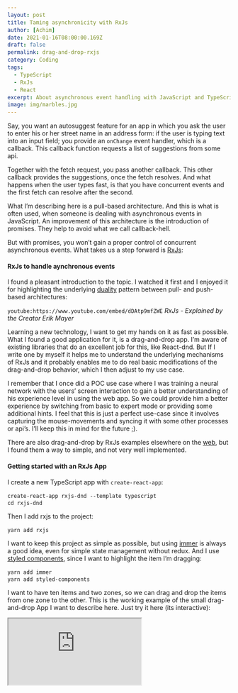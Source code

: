 ```yaml
---
layout: post
title: Taming asynchronicity with RxJs
author: [Achim]
date: 2021-01-16T08:00:00.169Z
draft: false
permalink: drag-and-drop-rxjs
category: Coding
tags:
  - TypeScript
  - RxJs
  - React
excerpt: About asynchronous event handling with JavaScript and TypeScript. I'm showcasing the potential of rxjs with a very first and simple example which implements drag and drop.
image: img/marbles.jpg
---
```


Say, you want an autosuggest feature for an app in which you ask the user to enter his or her street name in an address form: if the user is typing text into an input field; you provide an `onChange` event handler, which is a callback. This callback function requests a list of suggestions from some api.

Together with the fetch request, you pass another callback. This other callback provides the suggestions, once the fetch resolves. And what happens when the user types fast, is that you have concurrent events and the first fetch can resolve after the second.

What I’m describing here is a pull-based architecture. And this is what is often used, when someone is dealing with asynchronous events in JavaScript. An improvement of this architecture is the introduction of promises. They help to avoid what we call callback-hell.

But with promises, you won’t gain a proper control of concurrent asynchronous events. What takes us a step forward is [RxJs](https://rxjs-dev.firebaseapp.com/):

#### RxJs to handle aynchronous events

I found a pleasant introduction to the topic. I watched it first and I enjoyed it for highlighting the underlying [duality](<https://en.wikipedia.org/wiki/Duality_(mathematics)>) pattern between pull- and push-based architectures:

`youtube:https://www.youtube.com/embed/dDAtp9mfZWE`
_RxJs - Explained by the Creator Erik Mayer_

Learning a new technology, I want to get my hands on it as fast as possible. What I found a good application for it, is a drag-and-drop app. I’m aware of existing libraries that do an excellent job for this, like React-dnd. But If I write one by myself it helps me to understand the underlying mechanisms of RxJs and it probably enables me to do real basic modifications of the drag-and-drop behavior, which I then adjust to my use case.

I remember that I once did a POC use case where I was training a neural network with the users’ screen interaction to gain a better understanding of his experience level in using the web app. So we could provide him a better experience by switching from basic to expert mode or providing some additional hints. I feel that this is just a perfect use-case since it involves capturing the mouse-movements and syncing it with some other processes or api’s. I’ll keep this in mind for the future ;).

There are also drag-and-drop by RxJs examples elsewhere on the [web](https://medium.com/better-programming/drag-and-drop-made-easy-with-rxjs-8cd4a8994a07), but I found them a way to simple, and not very well implemented.

#### Getting started with an RxJs App

I create a new TypeScript app with `create-react-app`:

```
create-react-app rxjs-dnd --template typescript
cd rxjs-dnd
```

Then I add rxjs to the project:

```
yarn add rxjs
```

I want to keep this project as simple as possible, but using [immer](https://github.com/immerjs/immer) is always a good idea, even for simple state management without redux. And I use [styled components](https://styled-components.com/), since I want to highlight the item I’m dragging:

```
yarn add immer
yarn add styled-components
```

I want to have ten items and two zones, so we can drag and drop the items from one zone to the other. This is the working example of the small drag-and-drop App I want to describe here. Just try it here (its interactive):

<iframe src='https://vigorous-goldwasser-b66350.netlify.app/' style={{width: '100%', height: '400px'}} />

Or follow the external [link](https://vigorous-goldwasser-b66350.netlify.app/).
This is the code for my App, except for the Item component, in which the RxJs magic is happening:

```typescript{numberLines:0}
// App.tsx:
import React, { useEffect, useState } from 'react';
import './App.css';
import styled from 'styled-components';
import { produce, enableMapSet } from 'immer';
import Item from './Item';

const Container = styled.div`
  display: grid;
  grid-template-columns: 1fr 1fr;
  grid-column-gap: 50px;
  margin: 5vw;
`;

const DropZone = styled.div`
  border: 1px solid black;
  width: 100%;
  min-height: 40vw;
`;

const items: Record<number, Item> = [...new Array(10)]
  .map((el, ind) => ind)
  .reduce((acc: Record<number, Item>, cur: number) => {
    acc[cur] = { title: `Item ${cur}` };
    return acc;
  }, {});

function App() {
  useEffect(() => {
    enableMapSet();
  }, []);
  const [zones, setZones] = useState({
    zone1: new Set<number>([...new Array<number>(10)]
                                   .map((el, ind) => ind)),
    zone2: new Set<number>(),
  });

  const moveToZone = (idToSet: number, toZone: dropZone) => {
    setZones(zones =>
      produce(zones, draft => {
        Object.keys(zones).forEach(zone => {
          if (zone === toZone) draft[zone].add(idToSet);
          else draft[zone as dropZone].delete(idToSet);
        });
      }),
    );
  };

  return (
    <div className="App">
      <Container>
        {Object.keys(zones).map(zone => (
          <DropZone key={`${zone}`} id={`${zone}`}>
            <div>{zone}</div>
            {[...zones[zone as dropZone]].map((id: number) => (
              <Item
                item={items[id]}
                id={id}
                moveToZone={moveToZone}
                key={id}
              />
            ))}
          </DropZone>
        ))}
      </Container>
    </div>
  );
}

export default App;
```

I create two div’s, the `DropZone`’s, 5 items which I separate by their Id’s and in line 36 I define a function which allows me to send the `Item`’s to one of the `DropZone`’s.

The interesting part of the App is the code of the `Item` component:

```typescript{numberLines:0}
import { useEffect, useRef, useState } from "react";
import { map, switchMap, take, takeUntil } from "rxjs/operators";
import { fromEvent, merge } from "rxjs";
import styled from "styled-components";

interface Props {
  id: number;
  item: Item;
  moveToZone: Function;
}

type Pos = {
  x: number;
  y: number;
};

const ItemDiv = styled.div<{ isDragging: Boolean; pos: Pos }>`
  border: 1px solid black;
  border-radius: 10px/50%;
  margin: 5px;
  padding: 10px;
  box-sizing: border-box;
  background: ${(props) => (props.isDragging ? "yellow" : "white")};
  transform: translate(${(props) => `${props.pos.x}px, ${props.pos.y}`}px);
`;

const Item = ({ item, id, moveToZone }: Props) => {
  const [isDragging, setIsDragging] = useState(false);
  const [pos, setPos] = useState<Pos>({ x: 0, y: 0 });
  const itemRef = useRef<HTMLDivElement>(null);
  useEffect(() => {
    const mousedown$ = fromEvent<MouseEvent>(
      itemRef.current as HTMLDivElement,
      "mousedown"
    );
    const mousemove$ = fromEvent<MouseEvent>(document, "mousemove");
    const mouseup$ = fromEvent<MouseEvent>(document, "mouseup");
    const drag$ = mousedown$.pipe(
      switchMap((start) => {
        return merge(
          mousemove$.pipe(
            map((move) => {
              move.preventDefault();
              return {
                type: "move",
                x: move.x - start.x,
                y: move.y - start.y,
              };
            }),
            takeUntil(mouseup$)
          ),
          mouseup$.pipe(
            map((endPos) => {
              return {
                type: "end",
                x: endPos.clientX,
                y: endPos.clientY,
              };
            }),
            take(1)
          )
        );
      })
    );

    const subscription = drag$.subscribe((evt) => {
      switch (evt.type) {
        case "move":
          setIsDragging(true);
          setPos((pos) => ({ x: evt.x, y: evt.y }));
          break;
        case "end":
          setIsDragging(false);
          const path = document
            .elementsFromPoint(evt.x, evt.y)
            .map((el) => el && el.id);
          const zones = ["zone1", "zone2"];
          const zoneToDrop = zones.find((zone) => path.includes(zone));
          if (zoneToDrop) {
            moveToZone(id, zoneToDrop);
          }
          setPos({ x: 0, y: 0 });
      }
    });
    return () => subscription.unsubscribe();
  }, [id, moveToZone]);

  return (
    <ItemDiv ref={itemRef} isDragging={isDragging} pos={pos} id={`item${id}`}>
      {item.title}
    </ItemDiv>
  );
};

export default Item;
```

I use RxJs here within the `useEffect` hook. I declare in line 37-42 three observables: `mousedown$`, `mousemove$` and `mouseup$`. Once I’ve declared an observable, I subscribe to it and tell the app how it should react to events which the observables are submitting.

#### Marbles

Observables are emitting a stream of events. We visualize this stream on a time axis, on which we place marbles. Then every single marble is representing an event. Now, with Operators, we can transform and manipulate those streams of events.

Talking of Operators, it is important to know that we have two distinct types of operators: Creation Operators and Pipeable Operators. Creation Operators are creating Observables out of a data source. I already used them when I defined `mousedown$`, `mousemove$` and `mouseup$`. In this case, I create Observables out of the mouse interactions on Dom Elements. Pipeable Operators are Operators which receive one Observable and return a new Observable. Starting with an observable, let’s say `observable$` and two Pipeable Operators, `Op1` and `Op2`, we can apply both of them to `observable$`, by writing: `Op1(Op2(observable$))`.

Since this is getting unreadable quickly, the RxJs way to write this is:

```typescript
observable$.pipe(Op1, Op2);
```

#### Construction of the drag$ Operator

Let’s look at the `drag$` Observable in line 37 and how I create it out of other Observables and Operators:
I construct `drag$` out of three observables: `mousedown$`, `mousemove$` and `mouseup$`. Let me explain the construction of the `drag$` Observable from the inner Observables to the outer ones:

I send `mousemove$` into a pipe, where each `mousemove$` event is mapped to an object which will be emitted by the resulting Observable. Then, the Observable is asked to terminate it’s stream when the ‘mouseup$‘ event occurs, which is done by applying the `takeUntil` Operator:

![marbles_take_until.png](img/marbles_take_until.png)
_Visual representation of the takeUntil operator, which merges the stream of two events into a new stream_

- `mouseup$` works similar to `mousemove$`, just that it returns an object with a different type value, ‘end‘, and with the operator `take(1)` which ends the stream after the first Submission. When want to drag-and-drop objects, and the drag-and-drop ends with the first `mouseup$` event.

* `merge` The `merge` operator unites my two Observables into one:

![marbles_merge.png](img/marbles_merge.png)
_Visual representation of the merge operator, which merges the stream of two events into a new stream_

- `switchMap` receives the `mousdown$` subscription: in therms of causality, this is the first event which is happening in the chain: Switchmap takes the newest `mousedown$` event on the Item and returns the Stream of Observables which results from the `merge` Operator and which depends on the initial event (in this case on the coordinates of the initial `mousedown$` event). Whenever the subscribed observable, `mousedown$`, is emitting a new event, the current stream of events gets thrown away and is being replaced by a new one:

![marbles_switch_map.png](img/marbles_switch_map.png)
_Visual representation of the switchMap Operator._

#### Subscribing to the drag$ Operator

After I declared the `drag$` Observable I just need to subscribe to it, process the emitted events and update the item's position: as long as the emitted event is `move`, I set the new screen position. On the `end` event, I use DOM methods to find the Dropzone in which the mouse pointer is located, send the item to the captured drop zone and reset it's position.

You can find the full code in this Github [repo](https://github.com/achimcc/rxjs-dnd).
